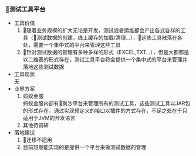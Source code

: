 ### 测试工具平台

+ 工具价值
    1. 随着业务规模的扩大无论是开发，测试或者运维都会产出各式各样的工具（测试数据的创建，线上缓存的加载/清理...），这些工具散落在各处，需要一个集中式的平台来管理这些工具
    2. 针对测试数据的管理有多种多样的形式（EXCEL,TXT...），但是大都都是以二维表的形式存在，测试工具平台将会提供一个集中式的平台来管理并落地这些测试数据
+ 工具现状  
    无
+ 业界方案
    1. 蚂蚁金服  
    蚂蚁金服内部有聚沙平台来管理所有的测试工具，这些测试工具以JAR包的形式存在，通过实现预定义的接口以插件的方式存在，不足之处在于只适用于JVM的开发语言
    2. 其他待调研 
+ 落地建议
    1. 迁移不适用 
    2. 目前短期能实现的是提供一个平台来做测试数据的管理